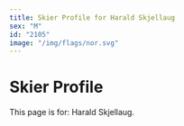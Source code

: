 ```yaml
---
title: Skier Profile for Harald Skjellaug
sex: "M"
id: "2105"
image: "/img/flags/nor.svg" 
---
```


# Skier Profile

This page is for: Harald Skjellaug.
    
